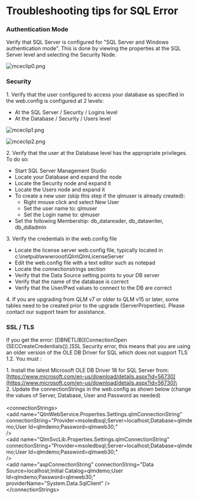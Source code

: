 # Troubleshooting tips for SQL Error

### Authentication Mode

Verify that SQL Server is configured for "SQL Server and Windows authentication mode". This is done by viewing the properties at the SQL Server level and selecting the Security Node.

&#x20;

![mceclip0.png](https://support.soraco.co/hc/article\_attachments/360045602451/mceclip0.png)

### Security

1\. Verify that the user configured to access your database as specified in the web.config is configured at 2 levels:

* At the SQL Server / Security / Logins level
* At the Database / Security / Users level

![mceclip1.png](https://support.soraco.co/hc/article\_attachments/360045602491/mceclip1.png)

&#x20;

![mceclip2.png](https://support.soraco.co/hc/article\_attachments/360045483372/mceclip2.png)

&#x20;

2\. Verify that the user at the Database level has the appropriate privileges. To do so:

* Start SQL Server Management Studio
* Locate your Database and expand the node
* Locate the Security node and expand it
* Locate the Users node and expand it
* To create a new user (skip this step if the qlmuser is already created):&#x20;
  * Right mouse click and select New User
  * Set the user name to: qlmuser
  * Set the Login name to: qlmuser
* Set the following Membership: db\_datareader, db\_datawriter, db\_ddladmin

3\. Verify the credentials in the web.config file

* Locate the license server web.config file, typically located in c:\inetpub\wwwrooot\Qlm\QlmLicenseServer
* Edit the web.config file with a text editor such as notepad
* Locate the connectionstrings section
* Verify that the Data Source setting points to your DB server
* Verify that the name of the database is correct
* Verify that the User/Pwd values to connect to the DB are correct

4\. If you are upgrading from QLM v7 or older to QLM v15 or later, some tables need to be created prior to the upgrade (ServerProperties). Please contact our support team for assistance.

### &#x20;

### &#x20;SSL / TLS&#x20;

If you get the error: \[DBNETLIB]\[ConnectionOpen (SECCreateCredentials()).]SSL Security error, this means that you are using an older version of the OLE  DB Driver for SQL which does not support TLS 1.2. You must :

1\. Install the latest Microsoft OLE DB Driver 18 for SQL Server from: \
[https://www.microsoft.com/en-us/download/details.aspx?id=56730](https://www.microsoft.com/en-us/download/details.aspx?id=56730)\
\
2\. Update the connectionStrings in the web.config as shown below (change the values of Server, Database, User and Password as needed)\
\
\<connectionStrings>\
&#x20; \<add name="QlmWebService.Properties.Settings.qlmConnectionString"\
&#x20;     connectionString="Provider=msoledbsql;Server=localhost;Database=qlmdemo;User Id=qlmdemo;Password=qlmweb30;"\
&#x20; />\
&#x20; \<add name="QlmSvcLib.Properties.Settings.qlmConnectionString"\
&#x20;   connectionString="Provider=msoledbsql;Server=localhost;Database=qlmdemo;User Id=qlmdemo;Password=qlmweb30;"\
&#x20;   />\
&#x20; \<add name="aspConnectionString" connectionString="Data Source=localhost;Initial Catalog=qlmdemo;User Id=qlmdemo;Password=qlmweb30;"\
&#x20;   providerName="System.Data.SqlClient" />\
&#x20;\</connectionStrings>
